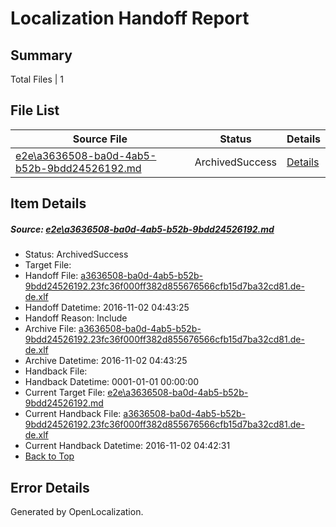 # <a name='report-top'></a> Localization Handoff Report

## Summary
 Total Files | 1

## File List
 Source File | Status | Details 
 ----------- | ------ | ------- 
 [e2e\a3636508-ba0d-4ab5-b52b-9bdd24526192.md](https://github.com/OpenLocalizationTestOrg/ol-test0/blob/26f65efa2763fdd11922af556ce1cd6244f0adbd/e2e/a3636508-ba0d-4ab5-b52b-9bdd24526192.md) | ArchivedSuccess | [Details](#60defa60fe12e0b6c7d2d0c47ff904df042000171)

## Item Details
##### <a name='60defa60fe12e0b6c7d2d0c47ff904df042000171'></a> Source: [e2e\a3636508-ba0d-4ab5-b52b-9bdd24526192.md](https://github.com/OpenLocalizationTestOrg/ol-test0/blob/26f65efa2763fdd11922af556ce1cd6244f0adbd/e2e/a3636508-ba0d-4ab5-b52b-9bdd24526192.md)
* Status: ArchivedSuccess
* Target File: 
* Handoff File: [a3636508-ba0d-4ab5-b52b-9bdd24526192.23fc36f000ff382d855676566cfb15d7ba32cd81.de-de.xlf](https://github.com/OpenLocalizationTestOrg/ol-test0-handoff/blob/297b6ee03e8554816a033bac97140a38087ed866/ol-handoff/OpenLocalizationTestOrg/ol-test0-dede/yufeih/ht/a3636508-ba0d-4ab5-b52b-9bdd24526192.23fc36f000ff382d855676566cfb15d7ba32cd81.de-de.xlf)
* Handoff Datetime: 2016-11-02 04:43:25
* Handoff Reason: Include
* Archive File: [a3636508-ba0d-4ab5-b52b-9bdd24526192.23fc36f000ff382d855676566cfb15d7ba32cd81.de-de.xlf](https://github.com/OpenLocalizationTestOrg/ol-test0-handoff/blob/bc848807881b85d0cee485f893392da49707f153/ol-archive/OpenLocalizationTestOrg/ol-test0-dede/yufeih/ht/a3636508-ba0d-4ab5-b52b-9bdd24526192.23fc36f000ff382d855676566cfb15d7ba32cd81.de-de.xlf)
* Archive Datetime: 2016-11-02 04:43:25
* Handback File: 
* Handback Datetime: 0001-01-01 00:00:00
* Current Target File: [e2e\a3636508-ba0d-4ab5-b52b-9bdd24526192.md](https://github.com/OpenLocalizationTestOrg/ol-test0-dede/blob/47639251c0494f0645b83e2e5b812813c1d43256/e2e/a3636508-ba0d-4ab5-b52b-9bdd24526192.md)
* Current Handback File: [a3636508-ba0d-4ab5-b52b-9bdd24526192.23fc36f000ff382d855676566cfb15d7ba32cd81.de-de.xlf](https://github.com/OpenLocalizationTestOrg/ol-test0-handback/blob/6db4d6d6902feaab255a698bb1cc1338bb699690/ol-handback/OpenLocalizationTestOrg/ol-test0-dede/yufeih/ht/a3636508-ba0d-4ab5-b52b-9bdd24526192.23fc36f000ff382d855676566cfb15d7ba32cd81.de-de.xlf)
* Current Handback Datetime: 2016-11-02 04:42:31
* [Back to Top](#report-top)


## Error Details

Generated by OpenLocalization.
